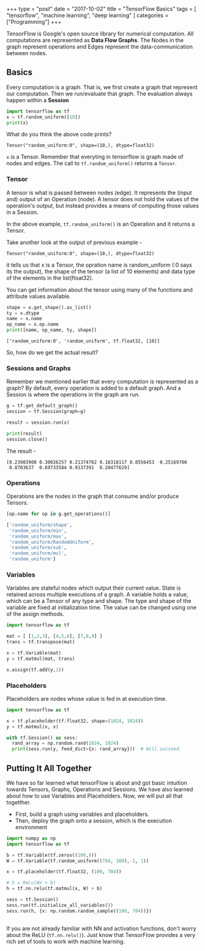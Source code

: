+++
type = "post"
date = "2017-10-02"
title = "TensorFlow Basics"
tags = [ 
  "tensorflow",
  "machine learning",
  "deep learning"
]
categories = ["Programming"]
+++

TensorFlow is Google's open source library for numerical computation. All computations are represented as __Data Flow Graphs__. The Nodes in the graph represent operations and Edges represent the data-communication between nodes.   

## Basics
Every computation is a graph. That is, we first create a graph that represent our computation. Then we run/evaluate that graph. The evaluation always happen within a __Session__  

```python
import tensorflow as tf
x = tf.random_uniform([10])
print(x)
```

What do you think the above code prints?

`Tensor("random_uniform:0", shape=(10,), dtype=float32)`

`x` is a Tensor. Remember that everyting in tensorflow is graph made of nodes and edges. The call to `tf.random_uniform()` returns a `Tensor`. 

### Tensor 
A tensor is what is passed between nodes (edge). It represents the (input and) output of an Operation (node). A tensor does not hold the values of the operation's output, but instead provides a means of computing those values in a Session.

In the above example, `tf.random_uniform()` is an Operation and it returns a Tensor. 

Take another look at the output of previous example - 

`Tensor("random_uniform:0", shape=(10,), dtype=float32)`

it tells us that x is a Tensor, the opration name is random_uniform (:0 says its the output), the shape of the tensor (a list of 10 elements) and data type of the elements in the list(float32).

You can get information about the tensor using many of the functions and attribute values available. 

```python
shape = x.get_shape().as_list()
ty = x.dtype
name = x.name
op_name = x.op.name
print([name, op_name, ty, shape])
```

`
['random_uniform:0', 'random_uniform', tf.float32, [10]]
`

So, how do we get the actual result? 

### Sessions and Graphs
Remember we mentioned earlier that every computation is represented as a graph? By default, every operation is added to a default graph. And a Session is where the operations in the graph are run. 

```python
g = tf.get_default_graph()
session = tf.Session(graph=g)

result = session.run(x)

print(result)
session.close()
```

The result -
```
[0.23983908 0.30026257 0.21374762 0.18318117 0.8556453  0.25169706
 0.8703637  0.69733584 0.9137391  0.20477629]
 ```

### Operations
Operations are the nodes in the graph that consume and/or produce Tensors. 

```python
[op.name for op in g.get_operations()]
```

```python
['random_uniform/shape',
 'random_uniform/min',
 'random_uniform/max',
 'random_uniform/RandomUniform',
 'random_uniform/sub',
 'random_uniform/mul',
 'random_uniform']
```

### Variables
Variables are stateful nodes which output their current value. State is retained across multiple executions of a graph. A variable holds a  value, which can be a Tensor of any type and shape. The type and shape of the variable are fixed at initialization time. The value can be changed using one of the assign methods.

```python
import tensorflow as tf

mat = [ [1,2,3], [4,5,6], [7,8,9] ]
trans = tf.transpose(mat)

x = tf.Variable(mat)
y = tf.matmul(mat, trans)

x.assign(tf.add(y,1))
```

### Placeholders 
Placeholders are nodes whose value is fed in at execution time. 

```python
import tensorflow as tf

x = tf.placeholder(tf.float32, shape=(1024, 1024))
y = tf.matmul(x, x)

with tf.Session() as sess:
  rand_array = np.random.rand(1024, 1024)
  print(sess.run(y, feed_dict={x: rand_array}))  # Will succeed.
```


 
## Putting It All Together
We have so far learned what tensorFlow is about and got basic intuition towards Tensors, Graphs, Operations and Sessions. We have also learned about how to use Variables and Placeholders. Now, we will put all that togetther.

* First, build a graph using variables and placeholders.
* Then, deploy the graph onto a session, which is the execution environment

```python
import numpy as np 
import tensorflow as tf

b = tf.Variable(tf.zeros((100,)))
W = tf.Variable(tf.random_uniform((784, 100),-1, 1))

x = tf.placeholder(tf.float32, (100, 784))

# h = ReLu(Wx + b)
h = tf.nn.relu(tf.matmul(x, W) + b)

sess = tf.Session()
sess.run(tf.initialize_all_variables())
sess.run(h, {x: np.random.random_sample((100, 784))})
 
```

If you are not already familiar with NN and activation functions, don't worry about the ReLU (`tf.nn.relu()`). Just know that TensorFlow provides a very rich set of tools to work with machine learning. 
